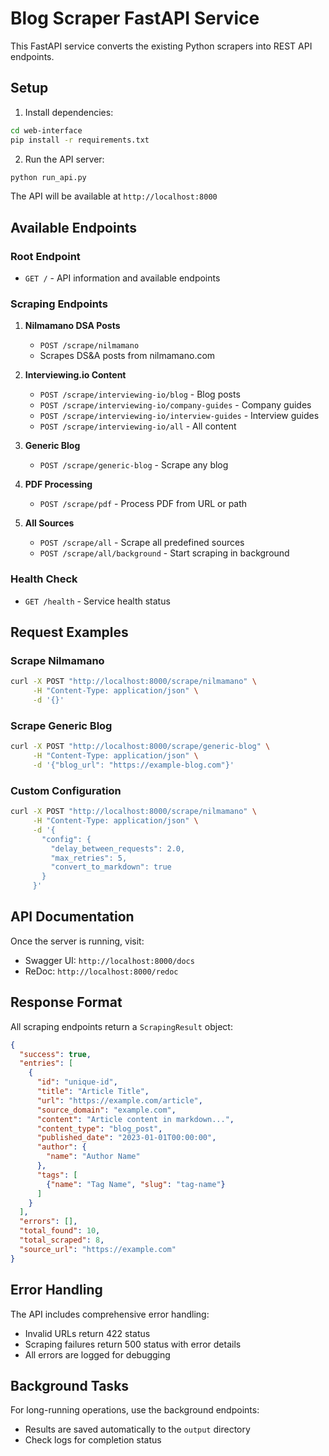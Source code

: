 # Blog Scraper FastAPI Service

This FastAPI service converts the existing Python scrapers into REST API endpoints.

## Setup

1. Install dependencies:
```bash
cd web-interface
pip install -r requirements.txt
```

2. Run the API server:
```bash
python run_api.py
```

The API will be available at `http://localhost:8000`

## Available Endpoints

### Root Endpoint
- `GET /` - API information and available endpoints

### Scraping Endpoints

1. **Nilmamano DSA Posts**
   - `POST /scrape/nilmamano`
   - Scrapes DS&A posts from nilmamano.com
   
2. **Interviewing.io Content**
   - `POST /scrape/interviewing-io/blog` - Blog posts
   - `POST /scrape/interviewing-io/company-guides` - Company guides
   - `POST /scrape/interviewing-io/interview-guides` - Interview guides
   - `POST /scrape/interviewing-io/all` - All content

3. **Generic Blog**
   - `POST /scrape/generic-blog` - Scrape any blog

4. **PDF Processing**
   - `POST /scrape/pdf` - Process PDF from URL or path

5. **All Sources**
   - `POST /scrape/all` - Scrape all predefined sources
   - `POST /scrape/all/background` - Start scraping in background

### Health Check
- `GET /health` - Service health status

## Request Examples

### Scrape Nilmamano
```bash
curl -X POST "http://localhost:8000/scrape/nilmamano" \
     -H "Content-Type: application/json" \
     -d '{}'
```

### Scrape Generic Blog
```bash
curl -X POST "http://localhost:8000/scrape/generic-blog" \
     -H "Content-Type: application/json" \
     -d '{"blog_url": "https://example-blog.com"}'
```

### Custom Configuration
```bash
curl -X POST "http://localhost:8000/scrape/nilmamano" \
     -H "Content-Type: application/json" \
     -d '{
       "config": {
         "delay_between_requests": 2.0,
         "max_retries": 5,
         "convert_to_markdown": true
       }
     }'
```

## API Documentation

Once the server is running, visit:
- Swagger UI: `http://localhost:8000/docs`
- ReDoc: `http://localhost:8000/redoc`

## Response Format

All scraping endpoints return a `ScrapingResult` object:

```json
{
  "success": true,
  "entries": [
    {
      "id": "unique-id",
      "title": "Article Title",
      "url": "https://example.com/article",
      "source_domain": "example.com",
      "content": "Article content in markdown...",
      "content_type": "blog_post",
      "published_date": "2023-01-01T00:00:00",
      "author": {
        "name": "Author Name"
      },
      "tags": [
        {"name": "Tag Name", "slug": "tag-name"}
      ]
    }
  ],
  "errors": [],
  "total_found": 10,
  "total_scraped": 8,
  "source_url": "https://example.com"
}
```

## Error Handling

The API includes comprehensive error handling:
- Invalid URLs return 422 status
- Scraping failures return 500 status with error details
- All errors are logged for debugging

## Background Tasks

For long-running operations, use the background endpoints:
- Results are saved automatically to the `output` directory
- Check logs for completion status 
